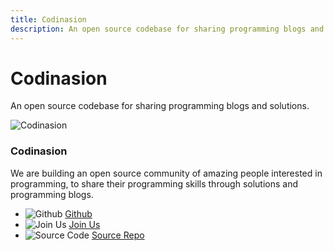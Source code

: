 ```yaml
---
title: Codinasion
description: An open source codebase for sharing programming blogs and solutions.
---
```


<Hero slots="heading, text" background="rgb(50 50 50)" />

# Codinasion

An open source codebase for sharing programming blogs and solutions.

<TextBlock slots="image, heading, text1, links" />

![Codinasion](images/hero.png)

### Codinasion

We are building an open source community of amazing people interested in programming, to share their programming skills through solutions and programming blogs.

- ![Github](images/github.png) [Github](https://github.com/codinasion)
- ![Join Us](images/git.png) [Join Us](https://github.com/codinasion/codinasion-invite/issues/new?assignees=&labels=invite+me+to+the+organization&template=invitation.yml&title=Please+invite+me+to+the+GitHub+Community+Organization)
- ![Source Code](images/source.png) [Source Repo](https://github.com/codinasion/codinasion)
